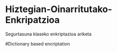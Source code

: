 # Hiztegian-Oinarritutako-Enkripatzioa
Segurtasuna klaseko enkriptazioa ariketa

#Dictionary based encriptation
